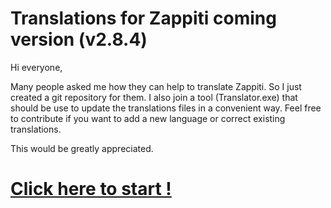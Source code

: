 Translations for Zappiti coming version (v2.8.4)
===================

Hi everyone,

Many people asked me how they can help to translate Zappiti. So I just created a git repository for them.
I also join a tool (Translator.exe) that should be use to update the translations files in a convenient way.
Feel free to contribute if you want to add a new language or correct existing translations.

This would be greatly appreciated.
<h1>
<a href="https://github.com/Zappiti/ZappitiTranslations/wiki">Click here to start !</a>
</h1>
